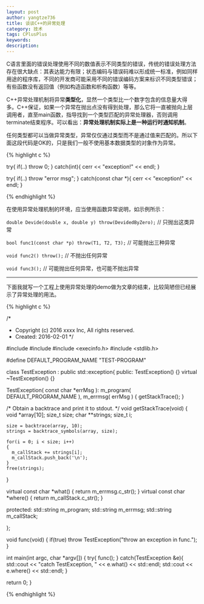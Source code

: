 ```yaml
---
layout: post
author: yangtze736
title: 谈谈C++的异常处理
category: 技术
tags: CPlusPlus
keywords: 
description: 
---
```


C语言里面的错误处理使用不同的数值表示不同类型的错误，传统的错误处理方法存在很大缺点：其表达能力有限；状态编码与错误码难以形成统一标准，例如同样用途的程序库，不同的开发商可能采用不同的错误编码方案来标识不同类型错误；有些函数没有返回值（例如构造函数和析构函数）等等。

C++异常处理机制将异常**类型化**，显然一个类型比一个数字包含的信息量大得多。C++保证，如果一个异常在抛出点没有得到处理，那么它将一直被抛向上层调用者，直至main函数，指导找到一个类型匹配的异常处理器，否则调用terminate结束程序。可以看出：**异常处理机制实际上是一种运行时通知机制**。

任何类型都可以当做异常类型，异常仅仅通过类型而不是通过值来匹配的。所以下面这段代码是OK的，只是我们一般不使用基本数据类型的对象作为异常。

{% highlight c %}

try{
 if(..) throw 0;
}
catch(int){
 cerr << "exception!" << endl;
}

try{
 if(..) throw "error msg";
}
catch(const char *){
 cerr << "exception!" << endl;
}

{% endhighlight %}

<!-- more -->

在使用异常处理机制的环境，应当使用函数异常说明，如示例所示：

`double Devide(double x, double y) throw(DevidedByZero);` // 只抛出这类异常

`bool func1(const char *p) throw(T1, T2, T3);` // 可能抛出三种异常

`void func2() throw();` // 不抛出任何异常 

`void func3();`         // 可能抛出任何异常，也可能不抛出异常

---

下面我就写一个工程上使用异常处理的demo做为文章的结束，比较简陋但已经展示了异常处理的用法。

{% highlight c %}

/*
 * Copyright (c) 2016 xxxx Inc, All rights reserved.
 * Created: 2016-02-01
 */

#include <iostream>
#include <exception>
#include <execinfo.h>
#include <stdlib.h>

#define DEFAULT_PROGRAM_NAME "TEST-PROGRAM"

class TestException : public std::exception{
public:
  TestException() {}
  virtual ~TestException() {}

  TestException(
    const char *errMsg ):
    m_program( DEFAULT_PROGRAM_NAME ),
    m_errmsg( errMsg )
  {
    getStackTrace();
  }

  /* Obtain a backtrace and print it to stdout. */
  void getStackTrace(void)
  {
    void *array[10];
    size_t size;
    char **strings;
    size_t i;

    size = backtrace(array, 10);
    strings = backtrace_symbols(array, size);

    for(i = 0; i < size; i++)
    {
      m_callStack += strings[i];
      m_callStack.push_back('\n');
    }
    free(strings);
  }

  virtual const char *what() { return m_errmsg.c_str(); }
  virtual const char *where() { return m_callStack.c_str(); }

protected:
  std::string m_program;
  std::string m_errmsg;
  std::string m_callStack;

}; 

void func(void)
{
  if(true)
    throw TestException("throw an exception in func.");
}

int main(int argc, char *argv[])
{
  try{
    func();
  }
  catch(TestException &e){
    std::cout << "catch TestException, " << e.what() << std::endl;
    std::cout << e.where() << std::endl;
  }

  return 0;
}

{% endhighlight %}

